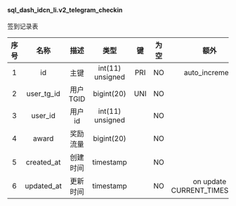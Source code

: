 #### sql_dash_idcn_li.v2_telegram_checkin 
签到记录表

| 序号 | 名称 | 描述 | 类型 | 键 | 为空 | 额外 | 默认值 |
| :--: | :--: | :--: | :--: | :--: | :--: | :--: | :--: |
| 1 | id | 主键 | int(11) unsigned | PRI | NO | auto_increment |  |
| 2 | user_tg_id | 用户TGID | bigint(20) | UNI | NO |  |  |
| 3 | user_id | 用户id | int(11) unsigned |  | NO |  |  |
| 4 | award | 奖励流量 | bigint(20) |  | NO |  |  |
| 5 | created_at | 创建时间 | timestamp |  | NO |  | CURRENT_TIMESTAMP |
| 6 | updated_at | 更新时间 | timestamp |  | NO | on update CURRENT_TIMESTAMP | CURRENT_TIMESTAMP |
